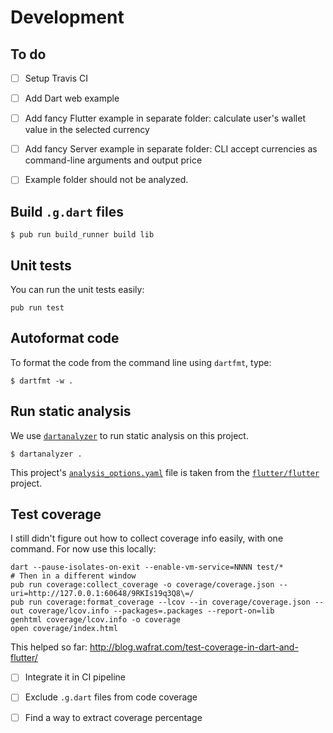 # Development

## To do

* [ ] Setup Travis CI
* [ ] Add Dart web example
* [ ] Add fancy Flutter example in separate folder: calculate user's wallet value in the selected currency
* [ ] Add fancy Server example in separate folder: CLI accept currencies as command-line arguments and output price
* [ ] Example folder should not be analyzed.


## Build `.g.dart` files

```
$ pub run build_runner build lib
```

## Unit tests

You can run the unit tests easily:

```
pub run test
```

## Autoformat code

To format the code from the command line using `dartfmt`, type:

```
$ dartfmt -w .
```

## Run static analysis

We use [`dartanalyzer`](https://dart.dev/tools/dartanalyzer) to run static analysis on this project.

```
$ dartanalyzer .
```

This project's [`analysis_options.yaml`](./analysis_options.yaml) file is taken from the [`flutter/flutter`](https://github.com/flutter/flutter/blob/master/analysis_options.yaml) project.

## Test coverage

I still didn't figure out how to collect coverage info easily, with one command. For now use this locally:

```
dart --pause-isolates-on-exit --enable-vm-service=NNNN test/*
# Then in a different window
pub run coverage:collect_coverage -o coverage/coverage.json --uri=http://127.0.0.1:60648/9RKIs19q3Q8\=/
pub run coverage:format_coverage --lcov --in coverage/coverage.json --out coverage/lcov.info --packages=.packages --report-on=lib
genhtml coverage/lcov.info -o coverage
open coverage/index.html
```

This helped so far: http://blog.wafrat.com/test-coverage-in-dart-and-flutter/

* [ ] Integrate it in CI pipeline
* [ ] Exclude `.g.dart` files from code coverage
* [ ] Find a way to extract coverage percentage
    